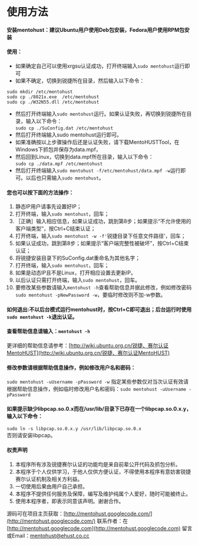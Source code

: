 # 使用方法

#### 安装mentohust：建议Ubuntu用户使用Deb包安装，Fedora用户使用RPM包安装
#### 使用：
- 如果确定自己可以使用xrgsu认证成功，打开终端输入`sudo mentohust`运行即可
- 如果不确定，切换到锐捷所在目录，然后输入以下命令：
```shell
sudo mkdir /etc/mentohust
sudo cp ./8021x.exe  /etc/mentohust
sudo cp ./W32N55.dll /etc/mentohust
```
- 然后打开终端输入`sudo mentohust`运行。如果认证失败，再切换到锐捷所在目录，输入以下命令：  
`sudo cp ./SuConfig.dat /etc/mentohust`
- 然后打开终端输入sudo mentohust运行即可。  
- 如果准确按以上步骤操作后还是认证失败，请下载MentoHUSTTool，在Windows下抓包并保存为data.mpf，  
- 然后回到Linux，切换到data.mpf所在目录，输入以下命令：  
`sudo cp ./data.mpf /etc/mentohust`  
- 然后打开终端输入`sudo mentohust -f/etc/mentohust/data.mpf -w`运行即可。以后也只需输入`sudo mentohust`。  

#### 您也可以按下面的方法操作：
1. 静态IP用户请事先设置好IP；
2. 打开终端，输入`sudo mentohust`，回车；
3. ［正确］输入相应信息，如果认证成功，跳到第8步；如果提示“不允许使用的客户端类型”，按Ctrl+C结束认证；
4. 打开终端，输入`sudo mentohust -w -f'`锐捷目录下任意文件路径'，回车；
5. 如果认证成功，跳到第8步；如果提示“客户端完整性被破坏”，按Ctrl+C结束认证；
6. 将锐捷安装目录下的SuConfig.dat重命名为其他名字；
7. 打开终端，输入`sudo mentohust`，回车；
8. 如果是动态IP且不是Linux，打开相应设置去更新IP。
9. 以后认证只需打开终端，输入`sudo mentohust`，回车。
10. 要修改某些参数请输入`mentohust -h`查看帮助信息并据此修改，例如修改密码`sudo mentohust -pNewPassword -w`，要临时修改则不加-w参数。

#### 如何退出:不以后台模式运行mentohust时，按Ctrl+C即可退出；后台运行时使用`sudo mentohust -k`退出认证。

#### 查看帮助信息请输入：`mentohust -h`
更详细的帮助信息请参考：[http://wiki.ubuntu.org.cn/锐捷、赛尔认证MentoHUST](http://wiki.ubuntu.org.cn/锐捷、赛尔认证MentoHUST)

#### 修改参数请根据帮助信息操作，例如修改用户名和密码：  
`sudo mentohust -uUsername -pPassword -w`
指定某些参数仅对当次认证有效请根据帮助信息操作，例如临时修改用户名和密码：`sudo mentohust -uUsername -pPassword`

#### 如果提示缺少libpcap.so.0.x而在/usr/lib/目录下已存在一个libpcap.so.0.x.y，输入以下命令：
`sudo ln -s libpcap.so.0.x.y /usr/lib/libpcap.so.0.x`  
否则请安装libpcap。

#### 权责声明
1. 本程序所有涉及锐捷赛尔认证的功能均是来自前辈公开代码及抓包分析。
2. 本程序于个人仅供学习，于他人仅供方便认证，不得使用本程序有意妨害锐捷赛尔认证机制及相关方利益。
3. 一切使用后果由用户自己承担。
4. 本程序不提供任何服务及保障，编写及维护纯属个人爱好，随时可能被终止。
5. 使用本程序者，即表示同意该声明。谢谢合作。

源码可在项目主页获取：[http://mentohust.googlecode.com/](http://mentohust.googlecode.com/)
联系作者：在[http://mentohust.googlecode.com](http://mentohust.googlecode.com) 留言或Email：mentohust@ehust.co.cc
